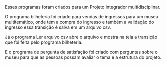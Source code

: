 Esses programas foram criados para um Projeto integrador multidisciplinar.

O programa bilheteria foi criado para vendas de ingressos para um museu multitemático, onde tem a compra do ingresso e também a validação do ingresso essa transição é salva em um arquivo csv.

Já o programa Ler arquivo csv abre o arquivo e mostra na tela a transição que foi feita pelo programa bilheteria.

E o programa de pergunta de satisfação foi criado com perguntas sobre o museu para que as pessoas possam avaliar o tema e a estrutura do projeto.
